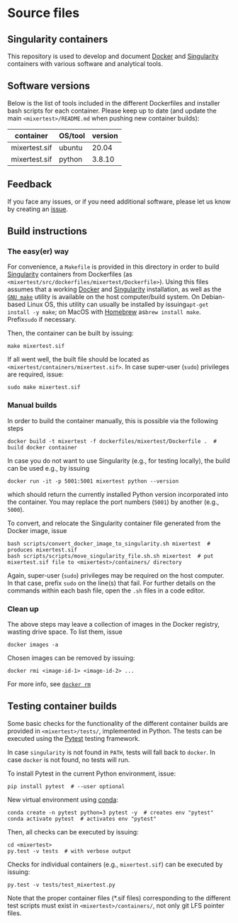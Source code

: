 # Source files

## Singularity containers

This repository is used to develop and document [Docker](https://www.docker.com) and [Singularity](https://docs.sylabs.io) containers with various software and analytical tools.

## Software versions

  Below is the list of tools included in the different Dockerfiles and installer bash scripts for each container.
  Please keep up to date (and update the main `<mixertest>/README.md` when pushing new container builds):
  
  | container               | OS/tool             | version
  | ------------------------| ------------------- | ----------------------------------------
  | mixertest.sif  | ubuntu              | 20.04
  | mixertest.sif  | python              | 3.8.10

## Feedback

If you face any issues, or if you need additional software, please let us know by creating an [issue](https://github.com/ofrei/mixertest/issues/new).

## Build instructions

### The easy(er) way

For convenience, a `Makefile` is provided in this directory in order to build [Singularity](https://docs.sylabs.io) containers from Dockerfiles (as `<mixertest/src/dockerfiles/mixertest/Dockerfile>`).
Using this files assumes that a working [Docker](https://www.docker.com) and [Singularity](https://docs.sylabs.io) installation, as well as the [`GNU make`](https://www.gnu.org/software/make/) utility is available on the host computer/build system.
On Debian-based Linux OS, this utility can usually be installed by issuing`apt-get install -y make`; on MacOS with [Homebrew](https://brew.sh) as`brew install make`. Prefix`sudo` if necessary.

Then, the container can be built by issuing:

```
make mixertest.sif
```

If all went well, the built file should be located as `<mixertest/containers/mixertest.sif>`.
In case super-user (`sudo`) privileges are required, issue:

```
sudo make mixertest.sif
```

### Manual builds

In order to build the container manually, this is possible via the following steps

```
docker build -t mixertest -f dockerfiles/mixertest/Dockerfile .  # build docker container
```

In case you do not want to use Singularity (e.g., for testing locally), the build can be used e.g., by issuing

```
docker run -it -p 5001:5001 mixertest python --version
```

which should return the currently installed Python version incorporated into the container. 
You may replace the port numbers (``5001``) by another (e.g., ``5000``).

To convert, and relocate the Singularity container file generated from the Docker image, issue
```
bash scripts/convert_docker_image_to_singularity.sh mixertest  # produces mixertest.sif
bash scripts/scripts/move_singularity_file.sh.sh mixertest  # put mixertest.sif file to <mixertest>/containers/ directory
```

Again, super-user (`sudo`) privileges may be required on the host computer. In that case, prefix `sudo` on the line(s) that fail. 
For further details on the commands within each bash file, open the ``.sh`` files in a code editor.

### Clean up

The above steps may leave a collection of images in the Docker registry, wasting drive space.
To list them, issue

```
docker images -a
```

Chosen images can be removed by issuing:

```
docker rmi <image-id-1> <image-id-2> ... 
```

For more info, see [`docker rm`](https://docs.docker.com/engine/reference/commandline/rm/)

## Testing container builds

Some basic checks for the functionality of the different container builds are provided in `<mixertest>/tests/`, implemented in Python.
The tests can be executed using the [Pytest](https://docs.pytest.org) testing framework.

In case `singularity` is not found in `PATH`, tests will fall back to `docker`.
In case `docker` is not found, no tests will run.

To install Pytest in the current Python environment, issue:

```
pip install pytest  # --user optional
```

New virtual environment using [conda](https://docs.conda.io/en/latest/index.html):

```
conda create -n pytest python=3 pytest -y  # creates env "pytest"
conda activate pytest  # activates env "pytest"
```

Then, all checks can be executed by issuing:

```
cd <mixertest>
py.test -v tests  # with verbose output
```

Checks for individual containers (e.g., `mixertest.sif`) can be executed by issuing:

```
py.test -v tests/test_mixertest.py
```

Note that the proper container files (*.sif files) corresponding to the different test scripts must exist in `<mixertest>/containers/`,
not only git LFS pointer files.
